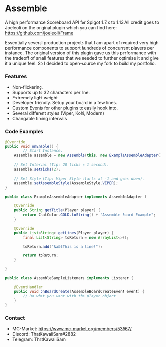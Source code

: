 # Assemble
A high performance Scoreboard API for Spigot 1.7.x to 1.13
All credit goes to Joeleoli on the original plugin which you can find here: https://github.com/joeleoli/Frame

Essentially several production projects that I am apart of required very high performance components to support hundreds of concurrent players per instance. The original version of this plugin gave us this performance with the tradeoff of small features that we needed to further optimise it and give it a unique feel. So I decided to open-source my fork to build my portfolio. 

### Features
* Non-flickering.
* Supports up to 32 characters per line.
* Extremely light weight.
* Developer friendly. Setup your board in a few lines.
* Custom Events for other plugins to easily hook into.
* Several different styles (Viper, Kohi, Modern)
* Changable timing intervals

### Code Examples
```java
@Override
public void onEnable() {
        // Start Instance.
	Assemble assemble = new Assemble(this, new ExampleAssembleAdapter());
	
	// Set Interval (Tip: 20 ticks = 1 second).
	assemble.setTicks(2);
	
	// Set Style (Tip: Viper Style starts at -1 and goes down).
	assemble.setAssembleStyle(AssembleStyle.VIPER);
}
```

```java
public class ExampleAssembleAdapter implements AssembleAdapter {

	@Override
	public String getTitle(Player player) {
		return ChatColor.GOLD.toString() + "Assemble Board Example";
	}

	@Override
	public List<String> getLines(Player player) {
		final List<String> toReturn = new ArrayList<>();

		toReturn.add("&a&lThis is a line!");

		return toReturn;
	}

}
```

```java
public class AssembleSampleListeners implements Listener {

    @EventHandler
    public void onBoardCreate(AssembleBoardCreateEvent event) {
        // Do what you want with the player object.
    }
}
```

### Contact

- MC-Market: https://www.mc-market.org/members/53967/
- Discord: ThatKawaiiSam#2882
- Telegram: ThatKawaiiSam

